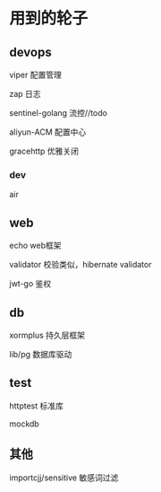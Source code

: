 # 用到的轮子

## devops



viper 配置管理

zap 日志

sentinel-golang 流控//todo

aliyun-ACM 配置中心  

gracehttp 优雅关闭 

### dev
air 

## web
echo web框架
 
validator 校验类似，hibernate validator  

jwt-go 鉴权 


## db 
xormplus 持久层框架

lib/pg  数据库驱动


## test
httptest 标准库

mockdb  

## 其他
importcjj/sensitive 敏感词过滤